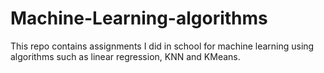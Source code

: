 # Machine-Learning-algorithms

This repo contains assignments I did in school for machine learning using algorithms such as linear regression, KNN and KMeans.
